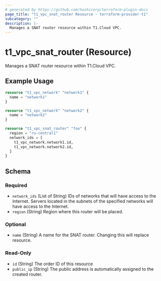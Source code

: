 ```yaml
---
# generated by https://github.com/hashicorp/terraform-plugin-docs
page_title: "t1_vpc_snat_router Resource - terraform-provider-t1"
subcategory: ""
description: |-
  Manages a SNAT router resource within T1.Cloud VPC.
---
```


# t1_vpc_snat_router (Resource)

Manages a SNAT router resource within T1.Cloud VPC.

## Example Usage

```terraform
resource "t1_vpc_network" "network1" {
  name = "network1"
}

resource "t1_vpc_network" "network2" {
  name = "network2"
}

resource "t1_vpc_snat_router" "foo" {
  region = "ru-central1"
  network_ids = [
    t1_vpc_network.network1.id,
    t1_vpc_network.network2.id,
  ]
}
```

<!-- schema generated by tfplugindocs -->
## Schema

### Required

- `network_ids` (List of String) IDs of networks that will have access to the Internet. Servers located in the subnets of the specified networks will have access to the Internet.
- `region` (String) Region where this router will be placed.

### Optional

- `name` (String) A name for the SNAT router. Changing this will replace resource.

### Read-Only

- `id` (String) The order ID of this resource
- `public_ip` (String) The public address is automatically assigned to the created router.
